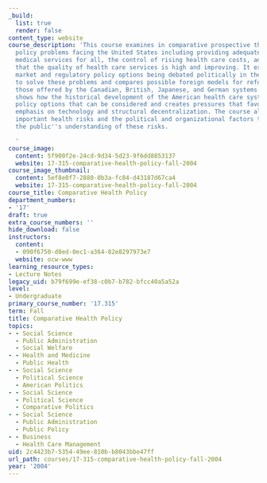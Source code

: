 ```yaml
---
_build:
  list: true
  render: false
content_type: website
course_description: 'This course examines in comparative prospective the health care
  policy problems facing the United States including providing adequate access to
  medical services for all, the control of rising health care costs, and the assurance
  that the quality of health care services is high and improving. It explores the
  market and regulatory policy options being debated politically in the United States
  to solve these problems and compares possible foreign models for reform including
  those offered by the Canadian, British, Japanese, and German systems. The course
  shows how the historical development of the American health care system limits greatly
  policy options that can be considered and creates pressures that favor a continuing
  emphasis on technology and structural decentralization. The course also examines
  important health risks and the political and organizational factors that distort
  the public''s understanding of these risks.

  '
course_image:
  content: 5f900f2e-24cd-9d34-5d23-9f6dd8853137
  website: 17-315-comparative-health-policy-fall-2004
course_image_thumbnail:
  content: 5ef8e0f7-2880-0b3a-fc84-d43187d67ca4
  website: 17-315-comparative-health-policy-fall-2004
course_title: Comparative Health Policy
department_numbers:
- '17'
draft: true
extra_course_numbers: ''
hide_download: false
instructors:
  content:
  - 090f6750-d0ed-0ec1-a364-82e8297973e7
  website: ocw-www
learning_resource_types:
- Lecture Notes
legacy_uid: b79f699e-ef38-c0b7-b782-bfcc40a5a52a
level:
- Undergraduate
primary_course_number: '17.315'
term: Fall
title: Comparative Health Policy
topics:
- - Social Science
  - Public Administration
  - Social Welfare
- - Health and Medicine
  - Public Health
- - Social Science
  - Political Science
  - American Politics
- - Social Science
  - Political Science
  - Comparative Politics
- - Social Science
  - Public Administration
  - Public Policy
- - Business
  - Health Care Management
uid: 2c4423b7-5354-49ee-810b-b8043bbe47ff
url_path: courses/17-315-comparative-health-policy-fall-2004
year: '2004'
---
```

